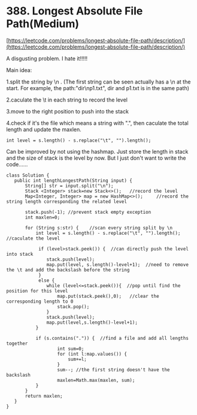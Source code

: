 # 388. Longest Absolute File Path(Medium)
[https://leetcode.com/problems/longest-absolute-file-path/description/](https://leetcode.com/problems/longest-absolute-file-path/description/)
 
 A disgusting problem. I hate it!!!!!
  
 
 
 Main idea:
 
 1.split the string by \n . (The first string can be seen actually has a \n at the start. For example, the path:"dir\np1.txt",  dir and p1.txt is in the same path)
 
 2.caculate the \t in each string to record the level 
 
 3.move to the right position to push into the stack
 
 4.check if it's the file which means a string with ".", then caculate the total length and update the maxlen.
 ```
 int level = s.length() - s.replace("\t", "").length(); 
 ```
 
 
 Can be improved by not using the hashmap. Just store the length in stack and the size of stack is the level by now. But I just don't want to write the code......
 
 ```
class Solution {
    public int lengthLongestPath(String input) {
       	String[] str = input.split("\n");  
        Stack <Integer> stack=new Stack<>();   //record the level
		Map<Integer, Integer> map = new HashMap<>();     //record the string length corresponding the related level
	
        stack.push(-1); //prevent stack empty exception
        int maxlen=0;  
		
        for (String s:str) {    //scan every string split by \n
			int level = s.length() - s.replace("\t", "").length();  //caculate the level
          
			 if (level>stack.peek()) {  //can directly push the level into stack
				stack.push(level);
				map.put(level, s.length()-level+1);  //need to remove the \t and add the backslash before the string
			 }
			 else {
				while (level<=stack.peek()){  //pop until find the position for this level
					map.put(stack.peek(),0);   //clear the corresponding length to 0
					stack.pop();
				}
			    stack.push(level);     
			    map.put(level,s.length()-level+1);
			}
            
            if (s.contains(".")) {  //find a file and add all lengths together
					int sum=0;
					for (int l:map.values()) {  
						sum+=l;            
					}
                    sum--; //the first string doesn't have the backslash
					maxlen=Math.max(maxlen, sum);
			}        		
		}		
		return maxlen;
    }
}
```
